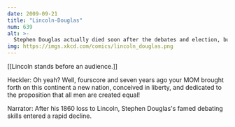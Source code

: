 ```yaml
---
date: 2009-09-21
title: "Lincoln-Douglas"
num: 639
alt: >-
  Stephen Douglas actually died soon after the debates and election, but if you demand historical accuracy in your webcomics you should be reading Hark! A Vagrant.
img: https://imgs.xkcd.com/comics/lincoln_douglas.png
---
```

[[Lincoln stands before an audience.]]

Heckler: Oh yeah? Well, fourscore and seven years ago your MOM brought forth on this continent a new nation, conceived in liberty, and dedicated to the proposition that all men are created equal!

Narrator: After his 1860 loss to Lincoln, Stephen Douglas's famed debating skills entered a rapid decline.

